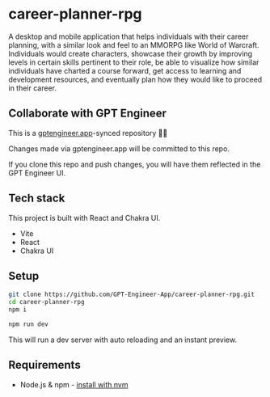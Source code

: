 # career-planner-rpg

A desktop and mobile application that helps individuals with their career planning, with a similar look and feel to an MMORPG like World of Warcraft. Individuals would create characters, showcase their growth by improving levels in certain skills pertinent to their role, be able to visualize how similar individuals have charted a course forward, get access to learning and development resources, and eventually plan how they would like to proceed in their career.

## Collaborate with GPT Engineer

This is a [gptengineer.app](https://gptengineer.app)-synced repository 🌟🤖

Changes made via gptengineer.app will be committed to this repo.

If you clone this repo and push changes, you will have them reflected in the GPT Engineer UI.

## Tech stack

This project is built with React and Chakra UI.

- Vite
- React
- Chakra UI

## Setup

```sh
git clone https://github.com/GPT-Engineer-App/career-planner-rpg.git
cd career-planner-rpg
npm i
```

```sh
npm run dev
```

This will run a dev server with auto reloading and an instant preview.

## Requirements

- Node.js & npm - [install with nvm](https://github.com/nvm-sh/nvm#installing-and-updating)
